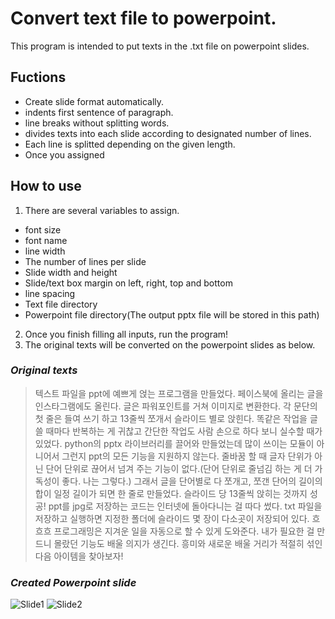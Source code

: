# Convert text file to powerpoint.
This program is intended to put texts in the .txt file on powerpoint slides. 

## Fuctions
- Create slide format automatically.
- indents first sentence of paragraph.
- line breaks without splitting words.
- divides texts into each slide according to designated number of lines.
- Each line is splitted depending on the given length.
- Once you assigned
## How to use
1. There are several variables to assign.
* font size
* font name
* line width
* The number of lines per slide
* Slide width and height
* Slide/text box margin on left, right, top and bottom
* line spacing
* Text file directory
* Powerpoint file directory(The output pptx file will be stored in this path)
2. Once you finish filling all inputs, run the program!
3. The original texts will be converted on the powerpoint slides as below.

### _Original texts_
>텍스트 파일을 ppt에 예쁘게 얹는 프로그램을 만들었다. 페이스북에 올리는 글을 인스타그램에도 올린다. 글은 파워포인트를 거쳐 이미지로 변환한다. 각 문단의 첫 줄은 들여 쓰기 하고 13줄씩 쪼개서 슬라이드 별로 앉힌다. 똑같은 작업을 글 쓸 때마다 반복하는 게 귀찮고 간단한 작업도 사람 손으로 하다 보니 실수할 때가 있었다. 
>python의 pptx 라이브러리를 끌어와 만들었는데 많이 쓰이는 모듈이 아니어서 그런지 ppt의 모든 기능을 지원하지 않는다. 줄바꿈 할 때 글자 단위가 아닌 단어 단위로 끊어서 넘겨 주는 기능이 없다.(단어 단위로 줄넘김 하는 게 더 가독성이 좋다. 나는 그렇다.) 그래서 글을 단어별로 다 쪼개고, 쪼갠 단어의 길이의 합이 일정 길이가 되면 한 줄로 만들었다. 슬라이드 당 13줄씩 앉히는 것까지 성공! ppt를 jpg로 저장하는 코드는 인터넷에 돌아다니는 걸 따다 썼다. txt 파일을 저장하고 실행하면 지정한 폴더에 슬라이드 몇 장이 다소곳이 저장되어 있다. 흐흐흐
>프로그래밍은 지겨운 일을 자동으로 할 수 있게 도와준다. 내가 필요한 걸 만드니 몰랐던 기능도 배울 의지가 생긴다. 흥미와 새로운 배울 거리가 적절히 섞인 다음 아이템을 찾아보자! 
### _Created Powerpoint slide_
![Slide1](https://user-images.githubusercontent.com/84579416/128120738-2ea9a5fc-0c86-425b-a613-3629792a8999.jpg)
![Slide2](https://user-images.githubusercontent.com/84579416/128120746-1e732d31-ed91-4613-a5c7-ad933b20cc9a.jpg)
